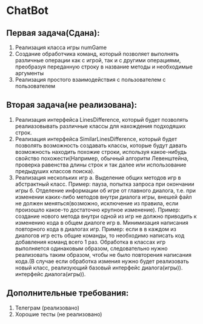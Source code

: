 # ChatBot
## Первая задача(Сдана):
1) Реализация класса игры numGame
2) Создание обработчика команд, который позволяет выполнять различные операции как с игрой,
 так и с другими операциями, преобразуя переданную строку в название методы и необходимые аргументы
3) Реализация простого взаимодействия с пользователем с пользователем

## Вторая задача(не реализована):
1) Реализация интерфейса LinesDifference, который будет позволять реалиазовывать различные классы для нахождения
подходяших строк.
2) Реализация интерфейса SimilarLinesDifference, который будет позволять возможность создавать классы, которые будут
давать возможность находить похожие строки, используя какое-нибудь свойство похожести(Например, обычный алгоритм
Левенштейна, проверка равенства длины строк и так далее или использование предыдуших классов поиска).
3) Реализация нескольких игр
a. Выделение общих методов игр в абстрактный класс.
Пример: пауза, попытка запроса при окончании игры
б. Отделение информации об игре от главного диалога, т.е. при изменении каких-либо методов внутри диалога игры,
внешей файл не должен меняться(возможно, исключение из правила, если произошло какое-то достаточно крупное изменение).
Пример: создание нового метода внутри одной из игр не должно приводить к изменению кода в общем диалоге игр
в. Минимизация написания повторного кода в диалогах игр.
 Пример: если в в каждом из диалогов игр есть общие команды, то необходимо написать код добавления команд всего 1 раз.
 Обработка в классах игр выполняется одинаковым образом, следовательно нужно реализовать таким образом, чтобы не было
 повторения написания кода.(В случае если обработка измения нужно будет реализовать новый класс, реализующий базовый
 интерфейс диалога(игры)).
 интерфейс диалога(игры)).
 
## Дополнительные требования:
1) Телеграм (реализовано)
2) Хорошие тесты (не реализовано)

